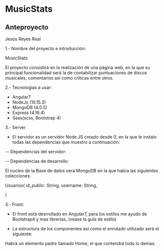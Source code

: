# MusicStats

## Anteproyecto

Jesús Reyes Real



1.- Nombre del proyecto e introducción:

MusicStats

El proyecto consistirá en la realización de una página web, en la que su principal funcionalidad será la de contabilizar puntuaciones de discos musicales, comentarios así como críticas entre otros.

2.- Tecnologías a usar:

- Angular7
- NodeJs (10.15.3)
- MongoDB (4.0.5)
- Express (4.16.4)
- Sass(scss, Bootstrap 4)

3.- Server

- El servidor es un servidor Node.JS creado desde 0, en la que le instalo todas las dependencias que muestro a continuación:

-- Dependencias del servidor:

-- Dependencias de desarrollo:

El nucleo de la Base de datos será MongoDB en la que habra las siguientes colecciones:

Usuarios(
  id_public: String,
  username: String,
  
)

3.- Front:

- El front está desrrollado en Angular7, para los estilos me ayudo de Bootstrap4 y mas librerías, (vease la guía de estilo)

- La estructura de los componentes así como el enrutado utilizado será el siguiente:

Habrá un elemento padre llamado Home, el que contendrá todo lo demas. 



